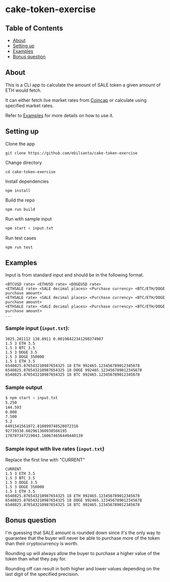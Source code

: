 # cake-token-exercise

## Table of Contents
+ [About](#about)
+ [Setting up](#setup)
+ [Examples](#examples)
+ [Bonus question](#bonus)

## About <a name = "about"></a>
This is a CLI app to calculate the amount of SALE token a given amount of ETH would fetch.  

It can either fetch live market rates from 
[Coincap](https://coincap.io) or calculate using specified market rates. 

Refer to [Examples](#examples) for more details on how to use it. 

## Setting up <a name = "setup"></a>

Clone the app
```
git clone https://github.com/ebilsanta/cake-token-exercise
```

Change directory
```
cd cake-token-exercise
```

Install dependencies

```
npm install
```

Build the repo

```
npm run build
```

Run with sample input
```bash
npm start < input.txt
```

Run test cases

```
npm run test
```

## Examples <a name="examples"></a>
Input is from standard input and should be in the following format.
```
<BTCUSD rate> <ETHUSD rate> <DOGEUSD rate>
<ETHSALE rate> <SALE decimal places> <Purchase currency> <BTC/ETH/DOGE purchase amount>
<ETHSALE rate> <SALE decimal places> <Purchase currency> <BTC/ETH/DOGE purchase amount>
<ETHSALE rate> <SALE decimal places> <Purchase currency> <BTC/ETH/DOGE purchase amount>
...
```

### Sample input (`input.txt`):
```
3825.281112 138.8911 0.00198422341298374987
1.5 3 ETH 3.5
1.5 3 BTC 3.5
1.5 3 DOGE 3.5
1.5 3 DOGE 350000
1.5 1 ETH 3.5
6540825.876543210987654325 18 ETH 992465.123456789012345678
6540825.876543210987654325 18 DOGE 992465.123456789012345678
6540825.876543210987654325 18 BTC 992465.123456789012345678
```

### Sample output
```bash
$ npm start < input.txt
5.250
144.593
0.000
7.500
5.2
6491541561072.818099748528072316
92739338.602961360930566195
178787347219043.160674656449440139
```

### Sample input with live rates (`input.txt`)
Replace the first line with "CURRENT"
```
CURRENT
1.5 3 ETH 3.5
1.5 3 BTC 3.5
1.5 3 DOGE 3.5
1.5 3 DOGE 350000
1.5 1 ETH 3.5
6540825.876543210987654325 18 ETH 992465.123456789012345678
6540825.876543210987654325 18 DOGE 992465.123456789012345678
6540825.876543210987654325 18 BTC 992465.123456789012345678
```

## Bonus question <a name="bonus"></a>
I'm guessing that SALE amount is rounded down since it's the only way to guarantee that the buyer will never be able to purchase more of the token than their cryptocurrency is worth.  

Rounding up will always allow the buyer to purchase a higher value of the token than what they pay for.   

Rounding off can result in both higher and lower values depending on the last digit of the specified precision. 

